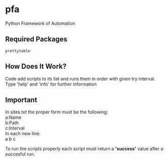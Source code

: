 # pfa
Python Framework of Automation

## Required Packages
    prettytable

## How Does It Work?
Code add scripts to its list and runs them in order with given try interval.
Type 'help' and 'info' for further information

## Important
In sites.txt the proper form must be the following:  
    a:Name  
    b:Path  
    c:Interval  
In each new line:  
    a  b  c  

To run the scripts properly
each script must return a **'success'** value
after a succesful run.
